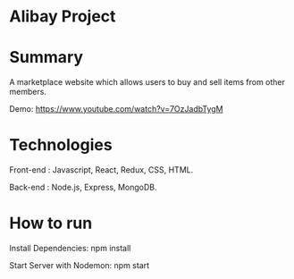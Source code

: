 # Alibay Project
# Summary
A marketplace website which allows users to buy and sell items from other members.

Demo: https://www.youtube.com/watch?v=7OzJadbTygM

# Technologies
Front-end : Javascript, React, Redux, CSS, HTML.

Back-end : Node.js, Express, MongoDB.

# How to run
Install Dependencies:
npm install

Start Server with Nodemon:
npm start

